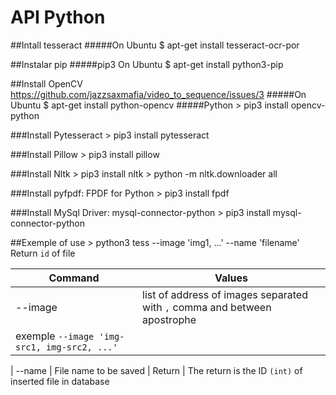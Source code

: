 # API Python

##Intall tesseract
#####On Ubuntu
	$ apt-get install tesseract-ocr-por

##Instalar pip
#####pip3 On Ubuntu
	$ apt-get install python3-pip

##Install OpenCV
https://github.com/jazzsaxmafia/video_to_sequence/issues/3
#####On Ubuntu
	$ apt-get install python-opencv
#####Python
	> pip3 install opencv-python

###Install Pytesseract
	> pip3 install pytesseract
	
###Install Pillow
	> pip3 install pillow

###Install Nltk
	> pip3 install nltk
	> python -m nltk.downloader all

###Install pyfpdf: FPDF for Python
	> pip3 install fpdf
	
###Install MySql Driver: mysql-connector-python
	> pip3 install mysql-connector-python
	
##Exemple of use
	> python3 tess --image 'img1, ...' --name 'filename'
Return `id` of file

Command | Values
--------|-------
--image| list of address of images separated with `,` comma and between apostrophe
|exemple `--image 'img-src1, img-src2, ...'`
|
--name | File name to be saved
|
Return | The return is the ID `(int)` of inserted file in database
